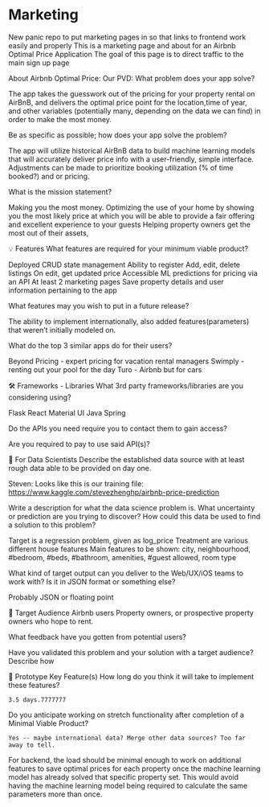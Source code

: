 # Marketing
New panic repo to put marketing pages in so that links to frontend work easily and properly
This is a marketing page and about for an Airbnb Optimal Price Application
The goal of this page is to direct traffic to the main sign up page

About Airbnb Optimal Price:
Our PVD:
What problem does your app solve?

The app takes the guesswork out of the pricing for your property rental on AirBnB, and delivers the optimal price point for the location,time of year, and other variables (potentially many, depending on the data we can find) in order to make the most money.


Be as specific as possible; how does your app solve the problem?

The app will utilize historical AirBnB data to build machine learning models that will accurately deliver price info with a user-friendly, simple interface. Adjustments can be made to prioritize booking utilization (% of time booked?) and or pricing. 


What is the mission statement?

Making you the most money. 
Optimizing the use of your home by showing you the most likely price at which you will be able to provide a fair offering and excellent experience to your guests
Helping property owners get the most out of their assets,


💡 Features
What features are required for your minimum viable product?

Deployed 
CRUD 
state management
Ability to register
Add, edit, delete listings
On edit, get updated price
Accessible ML predictions for pricing via an API
At least 2 marketing pages
Save property details and user information pertaining to the app


What features may you wish to put in a future release?	

The ability to implement internationally,  also added features(parameters) that weren’t initially modeled on. 


What do the top 3 similar apps do for their users?

Beyond Pricing - expert pricing for vacation rental managers
Swimply - renting out your pool for the day
Turo - Airbnb but for cars


🛠 Frameworks - Libraries
What 3rd party frameworks/libraries are you considering using?

Flask
React 
Material UI
Java Spring


Do the APIs you need require you to contact them to gain access?

Are you required to pay to use said API(s)?



🧮 For Data Scientists
Describe the established data source with at least rough data able to be provided on day one.

Steven: Looks like this is our training file:
https://www.kaggle.com/stevezhenghp/airbnb-price-prediction

Write a description for what the data science problem is. What uncertainty or prediction are you trying to discover? How could this data be used to find a solution to this problem?

Target is a regression problem, given as log_price
Treatment are various different house features
Main features to be shown: city, neighbourhood, #bedroom, #beds, #bathroom, amenities, #guest allowed, room type


What kind of target output can you deliver to the Web/UX/iOS teams to work with? Is it in JSON format or something else?

Probably JSON or floating point


🎯 Target Audience
Airbnb users
Property owners, or prospective property owners who hope to rent.


What feedback have you gotten from potential users?

Have you validated this problem and your solution with a target audience? Describe how




🔑 Prototype Key Feature(s)
How long do you think it will take to implement these features?

	3.5 days.7777777


Do you anticipate working on stretch functionality after completion of a Minimal Viable Product?

	Yes -- maybe international data? Merge other data sources? Too far away to tell.


For backend, the load should be minimal enough to work on additional features to save optimal prices for each property once the machine learning model has already solved that specific property set. This would avoid having the machine learning model being required to calculate the same parameters more than once.
